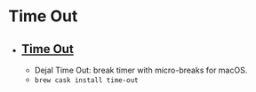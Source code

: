 # Time Out
- [Time Out](https://www.dejal.com/timeout/)
  - 
  - Dejal Time Out: break timer with micro-breaks for macOS.
  - `brew cask install time-out`
